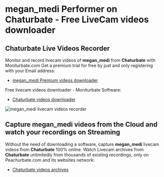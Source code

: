 # megan_medi Performer on Chaturbate - Free LiveCam videos downloader

## Chaturbate Live Videos Recorder

Monitor and record livecam videos of **megan_medi** from **Chaturbate** with Moniturbate.com
Get a premium trial for free by just and only registering with your Email address:
* [megan_medi Premium videos downloader](https://moniturbate.com/request-demo-licence-key.html)

Free livecam videos downloader - Moniturbate Software:
* [Chaturbate videos downloader](https://moniturbate.com/moniturbate-download-software.html)

![megan_medi livecam videos recorder](https://peachurnet.com/templates/moniturbate-software.png)


## Capture megan_medi videos from the Cloud and watch your recordings on Streaming

Without the need of downloading a software, capture **megan_medi** livecam videos from **Chaturbate** 100% online.
Watch Livecam archives from **Chaturbate** unlimitedly from thousands of existing recordings, only on Peachurbate.com and its websites network:
* [Chaturbate videos archives](https://peachurnet.com/)
